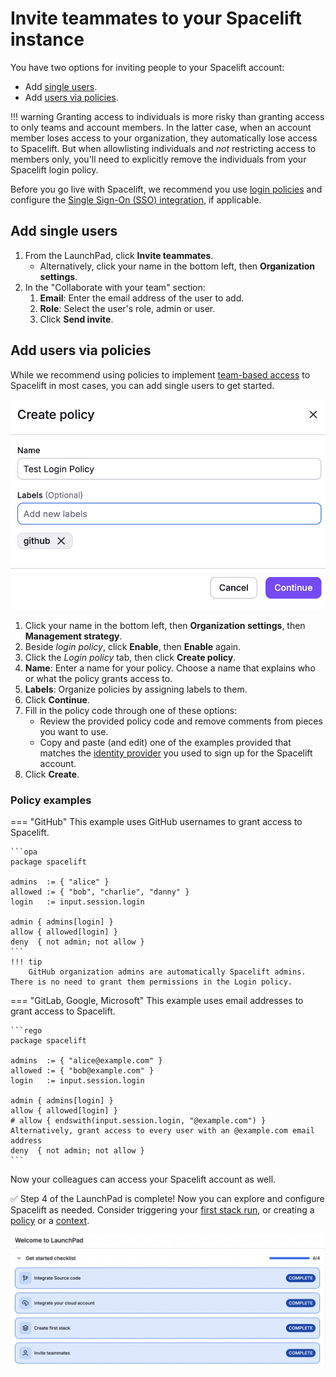 # Invite teammates to your Spacelift instance

You have two options for inviting people to your Spacelift account:

- Add [single users](#add-single-users).
- Add [users via policies](#add-users-via-policies).

!!! warning
    Granting access to individuals is more risky than granting access to only teams and account members. In the latter case, when an account member loses access to your organization, they automatically lose access to Spacelift. But when allowlisting individuals and _not_ restricting access to members only, you'll need to explicitly remove the individuals from your Spacelift login policy.

Before you go live with Spacelift, we recommend you use [login policies](../../concepts/policy/login-policy.md) and configure the [Single Sign-On (SSO) integration](../../integrations/single-sign-on/README.md), if applicable.

## Add single users

1. From the LaunchPad, click **Invite teammates**.
      - Alternatively, click your name in the bottom left, then **Organization settings**.
2. In the "Collaborate with your team" section:
      1. **Email**: Enter the email address of the user to add.
      2. **Role**: Select the user's role, admin or user.
      3. Click **Send invite**.

## Add users via policies

While we recommend using policies to implement [team-based access](../../concepts/policy/login-policy.md#teams) to Spacelift in most cases, you can add single users to get started.

![](<../../assets/screenshots/getting-started/invite-teammates/create-policy.png>)

1. Click your name in the bottom left, then **Organization settings**, then **Management strategy**.
2. Beside _login policy_, click **Enable**, then **Enable** again.
3. Click the _Login policy_ tab, then click **Create policy**.
4. **Name**: Enter a name for your policy. Choose a name that explains who or what the policy grants access to.
5. **Labels**: Organize policies by assigning labels to them.
6. Click **Continue**.
7. Fill in the policy code through one of these options:
      - Review the provided policy code and remove comments from pieces you want to use.
      - Copy and paste (and edit) one of the examples provided that matches the [identity provider](../../README.md#create-your-spacelift-account) you used to sign up for the Spacelift account.
8. Click **Create**.

### Policy examples

=== "GitHub"
    This example uses GitHub usernames to grant access to Spacelift.

    ```opa
    package spacelift

    admins  := { "alice" }
    allowed := { "bob", "charlie", "danny" }
    login   := input.session.login

    admin { admins[login] }
    allow { allowed[login] }
    deny  { not admin; not allow }
    ```
    !!! tip
        GitHub organization admins are automatically Spacelift admins. There is no need to grant them permissions in the Login policy.

=== "GitLab, Google, Microsoft"
    This example uses email addresses to grant access to Spacelift.

    ```rego
    package spacelift

    admins  := { "alice@example.com" }
    allowed := { "bob@example.com" }
    login   := input.session.login

    admin { admins[login] }
    allow { allowed[login] }
    # allow { endswith(input.session.login, "@example.com") } Alternatively, grant access to every user with an @example.com email address
    deny  { not admin; not allow }
    ```

Now your colleagues can access your Spacelift account as well.

✅ Step 4 of the LaunchPad is complete! Now you can explore and configure Spacelift as needed. Consider triggering your [first stack run](../../README.md#trigger-your-first-run), or creating a [policy](../../concepts/policy/README.md#creating-policies) or a [context](../../concepts/configuration/context.md#creating).

![](<../../assets/screenshots/getting-started/invite-teammates/Launchpad-step-4-complete.png>)
